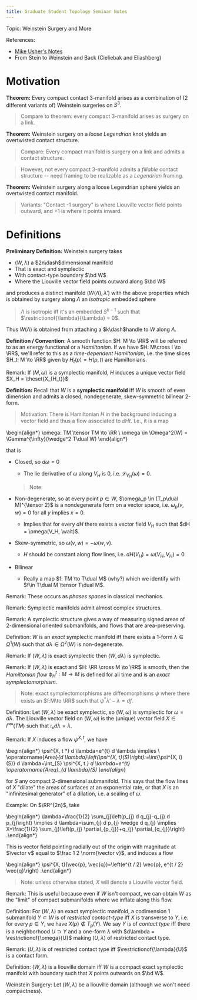 ```yaml
---
title: Graduate Student Topology Seminar Notes
---
```


Topic: Weinstein Surgery and More


References:

- [Mike Usher's Notes](https://usherugamath.files.wordpress.com/2019/05/8230-s19.pdf)
- From Stein to Weinstein and Back (Cieliebak and Eliashberg)


# Motivation

**Theorem:** 
Every compact contact 3-manifold arises as a combination of (2 different variants of) Weinstein surgeries on $S^3$.

> Compare to theorem: every compact 3-manifold arises as surgery on a link.

**Theorem:** 
Weinstein surgery on a *loose Legendrian* knot yields an overtwisted contact structure.

> Compare: Every compact manifold is surgery on a link and admits a contact structure.

> However, not every compact 3-manifold admits a *fillable* contact structure -- need framing to be realizable as a *Legendrian* framing.

**Theorem:** 
Weinstein surgery along a loose Legendrian sphere yields an overtwisted contact manifold.

> Variants: "Contact -1 surgery" is where Liouville vector field points outward, and +1 is where it points inward.


# Definitions

**Preliminary Definition:**
Weinstein surgery takes 

- $(W, \lambda)$ a $2n\dash$dimensional manifold
- That is exact and symplectic
- With contact-type boundary $\bd W$
- Where the Liouville vector field points outward along $\bd W$

and produces a distinct manifold $(W(\Lambda), \lambda')$ with the above properties which is obtained by surgery along $\Lambda$ an *isotropic* embedded sphere

> $\Lambda$ is isotropic iff it's an embedded $S^{k-1}$ such that $\restrictionof{\lambda}{\Lambda} = 0$.

Thus $W(\Lambda)$ is obtained from attaching a $k\dash$handle to $W$ along $\Lambda$. 

**Definition / Convention**:
A smooth function $H: M \to \RR$ will be referred to as an energy functional or a *Hamiltonian*.
If we have $H: M\cross I \to \RR$, we'll refer to this as a *time-dependent Hamiltonian*, i.e. the time slices $H_t: M \to \RR$ given by $H_t(p) = H(p, t)$ are Hamiltonians.

Remark:
If $(M, \omega)$ is a symplectic manifold, $H$ induces a unique vector field $X_H = \theset{X_{H_t}}$ 


**Definition:**
Recall that $W$ is a **symplectic manifold** iff $W$ is smooth of even dimension and admits a closed, nondegenerate, skew-symmetric bilinear 2-form.


> Motivation: There is Hamiltonian $H$ in the background inducing a vector field and thus a flow associated to $\dd{H}{t}$.
I.e., it is a map

\begin{align*}
\omega: TM \tensor TM \to \RR \\
\omega \in \Omega^2(W) = \Gamma^{\infty}(\wedge^2 T\dual W)
\end{align*}

that is

- Closed, so $d\omega = 0$
  - The lie derivative of $\omega$ along $V_H$ is 0, i.e. $\mathcal{L}_{V_H}(\omega) = 0$. 
  > Note:

- Non-degenerate, so at every point $p\in W$, $\omega_p \in (T_p\dual M)^{\tensor 2}$ is a nondegenerate form on a vector space, i.e. $\omega_p(v, w) = 0$ for all $y$ implies $x=0$.
  - Implies that for every $dH$ there exists a vector field $V_H$ such that $dH = \omega(V_H, \wait)$.

- Skew-symmetric, so $\omega(v, w) = -\omega(w, v)$.
  - $H$ should be constant along flow lines, i.e. $dH(V_H) = \omega(V_H, V_H) = 0$

- Bilinear
  - Really a map $f: TM \to T\dual M$ (why?) which we identify with $f\in T\dual M \tensor T\dual M$.


Remark:
These occurs as *phases spaces* in classical mechanics.

Remark:
Symplectic manifolds admit almost complex structures.

Remark:
A symplectic structure gives a way of measuring signed areas of 2-dimensional oriented submanifolds, and flows that are area-preserving.

Definition:
$W$ is an *exact* symplectic manifold iff there exists a 1-form $\lambda \in \Omega^1(W)$ such that $d\lambda \in \Omega^2(W)$ is non-degenerate.

Remark:
If $(W, \lambda)$ is exact symplectic then $(W, d\lambda)$ is symplectic.

Remark:
If $(W, \lambda)$ is exact and $H: \RR \cross M \to \RR$ is smooth, then the *Hamiltonian flow* $\phi_H^t: M \to M$ is defined for all time and is an *exact symplectomorphism*.

> Note: exact symplectomorphisms are diffeomorphisms $\psi$ where there exists an $f:M\to \RR$ such that $\psi^*\lambda' - \lambda = df$.

Definition:
Let $(W, \lambda)$ be exact symplectic, so $(W, \omega)$ is symplectic for $\omega = d\lambda$.
The Liouville vector field on $(W, \omega)$ is the (unique) vector field $X \in \Gamma^\infty(TM)$ such that $\iota_x d\lambda = \lambda$.

Remark:
If $X$ induces a flow $\psi^{X, t}$, we have

\begin{align*}
\psi^{X, t *} d \lambda=e^{t} d \lambda \implies \\
\operatorname{Area}_{d \lambda}\left(\psi^{X, t}(S)\right):=\int_{\psi^{X, i}(S)} d \lambda=\int_{S} \psi^{X, t *} d \lambda=e^{t} \operatorname{Area}_{d \lambda}(S)
\end{align*}

for $S$ any compact 2-dimensional submanifold.
This says that the flow lines of $X$ "dilate" the areas of surfaces at an exponential rate, or that $X$ is an "infinitesimal generator" of a dilation, i.e. a scaling of $\omega$.

Example:
On $\RR^{2n}$, take 

\begin{align*}
\lambda=\frac{1}{2} \sum_{j}\left(p_{j} d q_{j}-q_{j} d p_{j}\right)
\implies 
d \lambda=\sum_{j} d p_{j} \wedge d q_{j} 
\implies 
X=\frac{1}{2} \sum_{j}\left(p_{j} \partial_{p_{j}}+q_{j} \partial_{q_{j}}\right)
.\end{align*}

This is vector field pointing radially out of the origin with magnitude at $\vector v$ equal to $\frac 1 2 \norm{\vector v}$, and induces a flow

\begin{align*}
\psi^{X, t}(\vec{p}, \vec{q})=\left(e^{t / 2} \vec{p}, e^{t / 2} \vec{q}\right)
.\end{align*}

> Note: unless otherwise stated, $X$ will denote a Liouville vector field.

Remark:
This is useful because even if $W$ isn't compact, we can obtain $W$ as the "limit" of compact submanifolds where we inflate along this flow.

Definition:
For $(W, \lambda)$ an exact symplectic manifold, a codimension 1 submanifold $Y \subset W$ is of *restricted contact-type* iff $X$ is transverse to $Y$, i.e. for every $p\in Y$, we have $X(p) \not\in T_p(Y)$.
We say $Y$ is of *contact type* iff there is a neighborhood $U \supset Y$ and a one-form $\lambda$ with $d\lambda = \restrictionof{\omega}{U}$ making $(U, \lambda)$ of restricted contact type.

Remark:
$(U, \lambda)$ is of restricted contact type iff $\restrictionof{\lambda}{U}$ is a contact form.

Definition:
$(W, \lambda)$ is a liouville domain iff $W$ is a compact exact symplectic manifold with boundary such that $X$ points outwards on $\bd W$.

Weinstein Surgery:
Let $(W, \lambda)$ be a liouville domain (although we won't need compactness).
